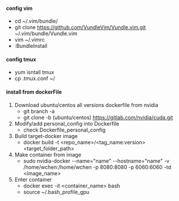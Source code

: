 #### config vim
* cd ~/.vim/bundle/
* git clone https://github.com/VundleVim/Vundle.vim.git ~/.vim/bundle/Vundle.vim 
* vim ~/.vimrc
* :BundleInstall
#### config tmux
* yum isntall tmux
* cp .tmux.conf ~/
#### install from dockerFile

1. Download ubuntu/centos all versions dockerfile from nvidia
	* git branch -a
	* git clone -b (ubuntu/centos) https://gitlab.com/nvidia/cuda.git
2. Modify/add personal_config into Dockerfile
	* check Dockerfile_personal_config
3. Build target-docker image
	* docker build -t <repo_name>/<tag_name:version>  <target_folder_path>
4. Make container from image
	* sudo nvidia-docker --name="name" --hostname="name" -v /home/wchen:/home/wchen -p 8080:8080 -p 6060:6060 -td <image_name>
5. Enter container
	* docker exec -it <container_name> bash
	* source ~/.bash_profile_gpu
